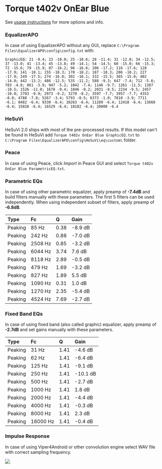 # Torque t402v OnEar Blue
See [usage instructions](https://github.com/jaakkopasanen/AutoEq#usage) for more options and info.

### EqualizerAPO
In case of using EqualizerAPO without any GUI, replace `C:\Program Files\EqualizerAPO\config\config.txt`
with:
```
GraphicEQ: 21 -9.4; 23 -10.0; 25 -10.6; 28 -11.4; 31 -12.0; 34 -12.5; 37 -13.0; 41 -13.4; 45 -13.8; 49 -14.1; 54 -14.5; 60 -15.0; 66 -15.3; 72 -15.6; 79 -15.9; 87 -16.2; 96 -16.6; 106 -17.2; 116 -17.6; 128 -17.9; 141 -18.1; 155 -18.3; 170 -18.2; 187 -18.3; 206 -18.2; 227 -17.9; 249 -17.5; 274 -16.8; 302 -16.1; 332 -15.5; 365 -15.0; 402 -14.0; 442 -13.2; 486 -12.5; 535 -11.2; 588 -9.3; 647 -7.4; 712 -5.6; 783 -4.0; 861 -3.9; 947 -5.2; 1042 -7.4; 1146 -9.7; 1261 -11.5; 1387 -10.5; 1526 -11.0; 1678 -9.4; 1846 -8.2; 2031 -8.5; 2234 -9.5; 2457 -10.0; 2703 -9.9; 2973 -9.2; 3270 -8.2; 3597 -7.7; 3957 -7.7; 4353 -8.8; 4788 -7.8; 5267 -3.4; 5793 -0.5; 6373 -1.0; 7010 -3.9; 7711 -6.1; 8482 -6.4; 9330 -6.4; 10263 -6.4; 11289 -6.4; 12418 -6.4; 13660 -6.4; 15026 -6.4; 16529 -6.4; 18182 -6.4; 20000 -6.4
```

### HeSuVi
HeSuVi 2.0 ships with most of the pre-processed results. If this model can't be found in HeSuVi add
`Torque t402v OnEar Blue GraphicEQ.txt` to `C:\Program Files\EqualizerAPO\config\HeSuVi\eq\custom\` folder.

### Peace
In case of using Peace, click *Import* in Peace GUI and select `Torque t402v OnEar Blue ParametricEQ.txt`.

### Parametric EQs
In case of using other parametric equalizer, apply preamp of **-7.4dB** and build filters manually
with these parameters. The first 5 filters can be used independently.
When using independent subset of filters, apply preamp of **-6.8dB**.

| Type    | Fc      |    Q | Gain    |
|:--------|:--------|:-----|:--------|
| Peaking | 85 Hz   | 0.38 | -8.9 dB |
| Peaking | 242 Hz  | 0.88 | -7.0 dB |
| Peaking | 2508 Hz | 0.85 | -3.2 dB |
| Peaking | 6044 Hz | 3.74 | 7.6 dB  |
| Peaking | 8118 Hz | 2.89 | -0.5 dB |
| Peaking | 479 Hz  | 1.69 | -3.2 dB |
| Peaking | 827 Hz  | 1.89 | 5.5 dB  |
| Peaking | 1090 Hz | 0.31 | 1.0 dB  |
| Peaking | 1270 Hz | 2.35 | -5.4 dB |
| Peaking | 4524 Hz | 7.69 | -2.7 dB |

### Fixed Band EQs
In case of using fixed band (also called graphic) equalizer, apply preamp of **-2.7dB** and set
gains manually with these parameters.

| Type    | Fc       |    Q | Gain     |
|:--------|:---------|:-----|:---------|
| Peaking | 31 Hz    | 1.41 | -4.6 dB  |
| Peaking | 62 Hz    | 1.41 | -6.4 dB  |
| Peaking | 125 Hz   | 1.41 | -9.1 dB  |
| Peaking | 250 Hz   | 1.41 | -10.1 dB |
| Peaking | 500 Hz   | 1.41 | -2.7 dB  |
| Peaking | 1000 Hz  | 1.41 | 1.8 dB   |
| Peaking | 2000 Hz  | 1.41 | -4.4 dB  |
| Peaking | 4000 Hz  | 1.41 | -0.3 dB  |
| Peaking | 8000 Hz  | 1.41 | 2.3 dB   |
| Peaking | 16000 Hz | 1.41 | -0.4 dB  |

### Impulse Response
In case of using Viper4Android or other convolution engine select WAV file with correct sampling frequency.

![](https://raw.githubusercontent.com/jaakkopasanen/AutoEq/master/results/innerfidelity/sbaf-serious/Torque%20t402v%20OnEar%20Blue/Torque%20t402v%20OnEar%20Blue.png)